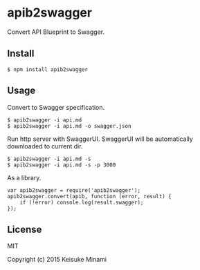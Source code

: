 # apib2swagger

Convert API Blueprint to Swagger.

## Install

```
$ npm install apib2swagger
```

## Usage

Convert to Swagger specification.
```
$ apib2swagger -i api.md
$ apib2swagger -i api.md -o swagger.json
```

Run http server with SwaggerUI.
SwaggerUI will be automatically downloaded to current dir.
```
$ apib2swagger -i api.md -s
$ apib2swagger -i api.md -s -p 3000
```

As a library.
```
var apib2swagger = require('apib2swagger');
apib2swagger.convert(apib, function (error, result) {
    if (!error) console.log(result.swagger);
});
```

## License

MIT

Copyright (c) 2015 Keisuke Minami

